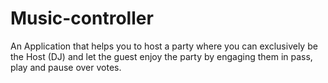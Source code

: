 # Music-controller
An Application that helps you to host a party where you can exclusively be the Host (DJ) and let the guest enjoy the party by engaging them in pass, play and pause over votes.
